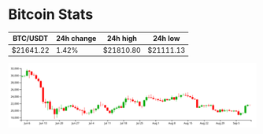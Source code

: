 # Bitcoin Stats

BTC/USDT|24h change|24h high|24h low|
|---|---|---|---|
|$21641.22|1.42%|$21810.80|$21111.13|

<img src="./chart.svg">
